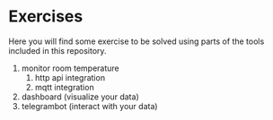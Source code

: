 # Exercises

Here you will find some exercise to be solved using parts of the tools included in this repository.


1. monitor room temperature
   1. http api integration
   1. mqtt integration
1. dashboard (visualize your data)
1. telegrambot (interact with your data)
